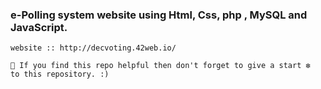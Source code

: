 ### e-Polling system website using Html, Css, php , MySQL and JavaScript.

    website :: http://decvoting.42web.io/

    🙏 If you find this repo helpful then don't forget to give a start ❇️  to this repository. :)

